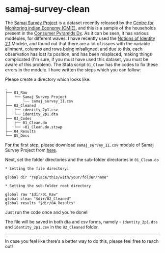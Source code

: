 # samaj-survey-clean
The [Samaj Survey Project](https://consumerpyramidsdx.cmie.com/kommon/bin/sr.php?kall=wsamajdx&rrurl=samajdx-consumerpyramidsdx) is a dataset recently released by the [Centre for Monitoring indian Economy (CMIE)](https://www.cmie.com/), and this is a sample of the households present in the [Consumer Pyramids Dx](https://consumerpyramidsdx.cmie.com/). As it can be seen, it has various modeules, for different waves. I have recently used the [Notions of Identity 2.1](https://consumerpyramidsdx.cmie.com/kommon/bin/sr.php?kall=wroundet&round_id=2&rrurl=samajdx-consumerpyramidsdx) Modele, and found out that there are a lot of issues with the variable alinment, columns and rows being misaligned, and due to this, each observation has lost its position, and has been misplaced, making things complicated (I'm sure, if you must have used this dataset, you must be aware of this problem). The Stata script `01_Clean` has the codes to fix these errors in the module. I have written the steps which you can follow:

Please create a directory which looks like:
```
.
├── 01_Raw
│   └── Samaj Survey Project
│       └── samaj_survey_II.csv
├── 02_Cleaned
│   ├── identity_2p1.csv
│   └── identity_2p1.dta
├── 03_Codes
│   ├── 01_Clean.do
│   └── ~01_Clean.do.stswp
├── 04_Results
└── 05_Docs
```
For the first step, please download `samaj_survey_II.csv` module of Samaj Survey Project from [here](https://consumerpyramidsdx.cmie.com/kommon/bin/sr.php?kall=wroundet&round_id=2&tabno=3&rrurl=samajdx-consumerpyramidsdx). 

Next, set the folder directories and the sub-folder directories in `01_Clean.do`

```
* Setting the file directory:

global dir "replace/this/with/your/folder/name"

* Setting the sub-folder root directory

global raw "$dir/01_Raw"
global clean "$dir/02_Cleaned"
global results "$dir/04_Results"
```
Just run the code once and you're done!

The file will be saved in both dta and csv forms, namely - `identity_2p1.dta` and `identity_2p1.csv` in the `02_Cleaned` folder. 

--- 
In case you feel like there's a better way to do this, please feel free to reach out!


